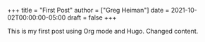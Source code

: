 +++
title = "First Post"
author = ["Greg Heiman"]
date = 2021-10-02T00:00:00-05:00
draft = false
+++

This is my first post using Org mode and Hugo. Changed content.
